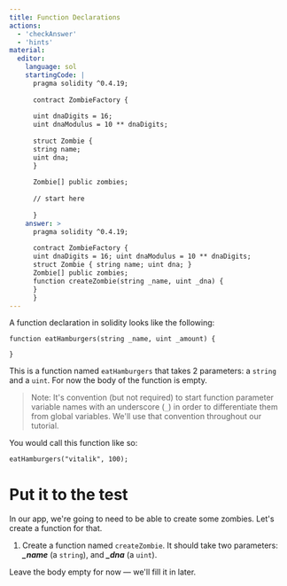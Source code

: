 ```yaml
---
title: Function Declarations
actions:
  - 'checkAnswer'
  - 'hints'
material:
  editor:
    language: sol
    startingCode: |
      pragma solidity ^0.4.19;
      
      contract ZombieFactory {
      
      uint dnaDigits = 16;
      uint dnaModulus = 10 ** dnaDigits;
      
      struct Zombie {
      string name;
      uint dna;
      }
      
      Zombie[] public zombies;
      
      // start here
      
      }
    answer: >
      pragma solidity ^0.4.19;
      
      contract ZombieFactory {
      uint dnaDigits = 16; uint dnaModulus = 10 ** dnaDigits;
      struct Zombie { string name; uint dna; }
      Zombie[] public zombies;
      function createZombie(string _name, uint _dna) {
      }
      }
---
```

A function declaration in solidity looks like the following:

    function eatHamburgers(string _name, uint _amount) {
    
    }
    

This is a function named `eatHamburgers` that takes 2 parameters: a `string` and a `uint`. For now the body of the function is empty.

> Note: It's convention (but not required) to start function parameter variable names with an underscore (`_`) in order to differentiate them from global variables. We'll use that convention throughout our tutorial.

You would call this function like so:

    eatHamburgers("vitalik", 100);
    

# Put it to the test

In our app, we're going to need to be able to create some zombies. Let's create a function for that.

1. Create a function named `createZombie`. It should take two parameters: ***_name*** (a `string`), and ***_dna*** (a `uint`).

Leave the body empty for now — we'll fill it in later.